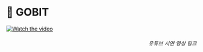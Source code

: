 # 💼 GOBIT<br/>
[![Watch the video](https://img.youtube.com/vi/g8MaPX5aQZg/maxresdefault.jpg)](https://youtu.be/SnloahdMZWo)
<h6 align="right">유튜브 시연 영상 링크</h6>
